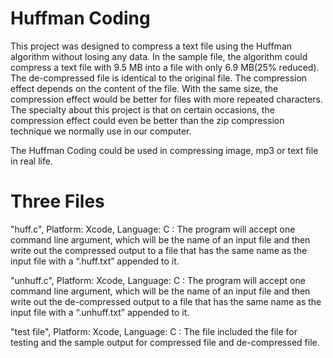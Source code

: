 # Huffman Coding
This project was designed to compress a text file using the Huffman algorithm without losing any data. In the sample file, the algorithm could compress a text file with 9.5 MB into a file with only 6.9 MB(25% reduced). The de-compressed file is identical to the original file. The compression effect depends on the content of the file. With the same size, the compression effect would be better for files with more repeated characters. The specialty about this project is that on certain occasions, the compression effect could even be better than the zip compression technique we normally use in our computer.

The Huffman Coding could be used in compressing image, mp3 or text file in real life.

# Three Files
"huff.c", Platform: Xcode, Language: C : 
The program will accept one command line argument, which will be the name of an input file and then write out the compressed output to a file that has the same name as the input file with a “.huff.txt” appended to it. 

"unhuff.c", Platform: Xcode, Language: C : 
The program will accept one command line argument, which will be the name of an input file and then write out the de-compressed output to a file that has the same name as the input file with a “.unhuff.txt” appended to it. 

"test file", Platform: Xcode, Language: C : 
The file included the file for testing and the sample output for compressed file and de-compressed file.
